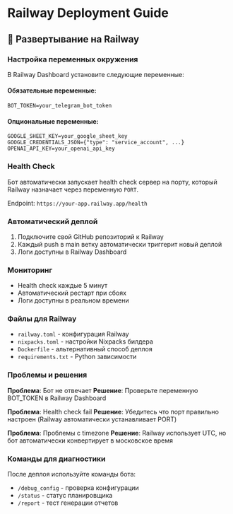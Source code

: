 # Railway Deployment Guide

## 🚀 Развертывание на Railway

### Настройка переменных окружения

В Railway Dashboard установите следующие переменные:

#### Обязательные переменные:
```
BOT_TOKEN=your_telegram_bot_token
```

#### Опциональные переменные:
```
GOOGLE_SHEET_KEY=your_google_sheet_key
GOOGLE_CREDENTIALS_JSON={"type": "service_account", ...}
OPENAI_API_KEY=your_openai_api_key
```

### Health Check

Бот автоматически запускает health check сервер на порту, который Railway назначает через переменную `PORT`.

Endpoint: `https://your-app.railway.app/health`

### Автоматический деплой

1. Подключите свой GitHub репозиторий к Railway
2. Каждый push в main ветку автоматически триггерит новый деплой
3. Логи доступны в Railway Dashboard

### Мониторинг

- Health check каждые 5 минут
- Автоматический рестарт при сбоях
- Логи доступны в реальном времени

### Файлы для Railway

- `railway.toml` - конфигурация Railway
- `nixpacks.toml` - настройки Nixpacks билдера
- `Dockerfile` - альтернативный способ деплоя
- `requirements.txt` - Python зависимости

### Проблемы и решения

**Проблема**: Бот не отвечает
**Решение**: Проверьте переменную BOT_TOKEN в Railway Dashboard

**Проблема**: Health check fail
**Решение**: Убедитесь что порт правильно настроен (Railway автоматически устанавливает PORT)

**Проблема**: Проблемы с timezone
**Решение**: Railway использует UTC, но бот автоматически конвертирует в московское время

### Команды для диагностики

После деплоя используйте команды бота:
- `/debug_config` - проверка конфигурации
- `/status` - статус планировщика
- `/report` - тест генерации отчетов

